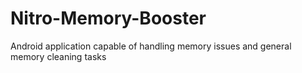 # Nitro-Memory-Booster
Android application capable of handling memory issues and general memory cleaning tasks

